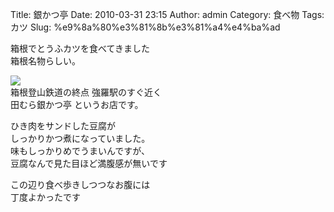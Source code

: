 Title: 銀かつ亭
Date: 2010-03-31 23:15
Author: admin
Category: 食べ物
Tags: カツ
Slug: %e9%8a%80%e3%81%8b%e3%81%a4%e4%ba%ad

箱根でとうふカツを食べてきました  
箱根名物らしい。

[![](http://farm3.static.flickr.com/2731/4478525129_3bf9a9efb5_m.jpg)](http://www.flickr.com/photos/46200029@N06/4478525129/)  
箱根登山鉄道の終点 強羅駅のすぐ近く  
田むら銀かつ亭 というお店です。

ひき肉をサンドした豆腐が  
しっかりかつ煮になっていました。  
味もしっかりめでうまいんですが、  
豆腐なんで見た目ほど満腹感が無いです

この辺り食べ歩きしつつなお腹には  
丁度よかったです
